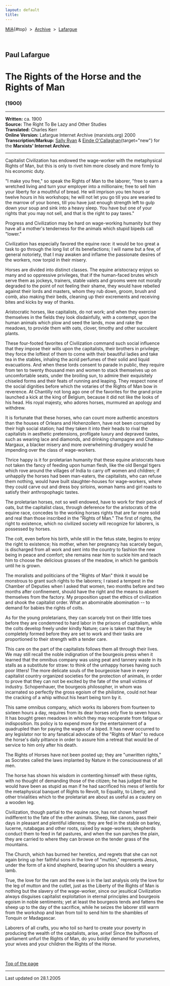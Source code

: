 ```yaml
---
layout: default
title: 
---
```

[MIA](../../../../index.htm){#top}  \> 
[Archive](../../../index.htm)  \>  [Lafargue](../../index.htm)

 

## Paul Lafargue

# The Rights of the Horse and the Rights of Man

### (1900)

------------------------------------------------------------------------

**Written:** ca. 1900\
**Source:** The Right To Be Lazy and Other Studies\
**Translated:** Charles Kerr\
**Online Version:** Lafargue Internet Archive (marxists.org) 2000\
**Transcription/Markup:** [Sally
Ryan](../../../../admin/volunteers/steering.htm) & [Einde
O'Callaghan](../../../../admin/volunteers/biographies/eocallaghan.htm){target="new"}
for the **Marxists' Internet Archive**.

------------------------------------------------------------------------

Capitalist Civilization has endowed the wage-worker with the
metaphysical Rights of Man, but this is only to rivet him more closely
and more firmly to his economic duty.

"I make you free," so speak the Rights of Man to the laborer, "free to
earn a wretched living and turn your employer into a millionaire; free
to sell him your liberty for a mouthful of bread. He will imprison you
ten hours or twelve hours in his workshops; he will not let you go till
you are wearied to the marrow of your bones, till you have just enough
strength left to gulp down your soup and sink into a heavy sleep. You
have but one of your rights that you may not sell, and that is the right
to pay taxes."

Progress and Civilization may be hard on wage-working humanity but they
have all a mother's tenderness for the animals which stupid bipeds call
"lower."

Civilization has especially favored the equine race: it would be too
great a task to go through the long list of its benefactions; I will
name but a few, of general notoriety, that I may awaken and inflame the
passionate desires of the workers, now torpid in their misery.

Horses are divided into distinct classes. The equine aristocracy enjoys
so many and so oppressive privileges, that if the human-faced brutes
which serve them as jockeys, trainers, stable valets and grooms were not
morally degraded to the point of not feeling their shame, they would
have rebelled against their lords and masters, whom they rub down,
groom, brush and comb, also making their beds, cleaning up their
excrements and receiving bites and kicks by way of thanks.

Aristocratic horses, like capitalists, do not work; and when they
exercise themselves in the fields they look disdainfully, with a
contempt, upon the human animals which plow and seed the lands, mow and
rake the meadows, to provide them with oats, clover, timothy and other
succulent plants.

These four-footed favorites of Civilization command such social
influence that they impose their wills upon the capitalists, their
brothers in privilege; they force the loftiest of them to come with
their beautiful ladies and take tea in the stables, inhaling the acrid
perfumes of their solid and liquid evacuations. And when these lords
consent to parade in public, they require from ten to twenty thousand
men and women to stack themselves up on uncomfortable seats, under the
broiling sun, to admire their exquisitely chiseled forms and their feats
of running and leaping. They respect none of the social dignities before
which the votaries of the Rights of Man bow in reverence. At Chantilly
not long ago one of the favorites for the grand prize launched a kick at
the king of Belgium, because it did not like the looks of his head. His
royal majesty, who adores horses, murmured an apology and withdrew.

It is fortunate that these horses, who can count more authentic
ancestors than the houses of Orleans and Hohenzollern, have not been
corrupted by their high social station; had they taken it into their
heads to rival the capitalists in aesthetic pretensions, profligate
luxury and depraved tastes, such as wearing lace and diamonds, and
drinking champagne and Chateau-Margaux, a blacker misery and more
overwhelming drudgery would he impending over the class of wage-workers.

Thrice happy is it for proletarian humanity that these equine
aristocrats have not taken the fancy of feeding upon human flesh, like
the old Bengal tigers which rove around the villages of India to carry
off women and children; if unhappily the horses had been man-eaters, the
capitalists, who can refuse them nothing, would have built
slaughter-houses for wage-workers, where they could carve out and dress
boy sirloins, woman hams and girl roasts to satisfy their anthropophagic
tastes.

The proletarian horses, not so well endowed, have to work for their peck
of oats, but the capitalist class, through deference for the aristocrats
of the equine race, concedes to the working horses rights that are far
more solid and real than those inscribed in the "Rights of Man." The
first of rights, the right to existence, which no civilized society will
recognize for laborers, is possessed by horses.

The colt, even before his birth, while still in the fetus state, begins
to enjoy the right to existence; his mother, when her pregnancy has
scarcely begun, is discharged from all work and sent into the country to
fashion the new being in peace and comfort; she remains near him to
suckle him and teach him to choose the delicious grasses of the meadow,
in which he gambols until he is grown.

The moralists and politicians of the "Rights of Man" think it would be
monstrous to grant such rights to the laborers; I raised a tempest in
the Chamber of Deputies when I asked that women, two months before and
two months after confinement, should have the right and the means to
absent themselves from the factory. My proposition upset the ethics of
civilization and shook the capitalist order. What an abominable
abomination -- to demand for babies the rights of colts.

As for the young proletarians, they can scarcely trot on their little
toes before they are condemned to hard labor in the prisons of
capitalism, while the colts develop freely under kindly Nature; care is
taken that they be completely formed before they are set to work and
their tasks are proportioned to their strength with a tender care.

This care on the part of the capitalists follows them all through their
lives. We may still recall the noble indignation of the bourgeois press
when it learned that the omnibus company was using peat and tannery
waste in its stalls as a substitute for straw: to think of the unhappy
horses having such poor litters! The more delicate souls of the
bourgeoisie have in every capitalist country organized societies for the
protection of animals, in order to prove that they can not be excited by
the fate of the small victims of industry. Schopenhauer, the bourgeois
philosopher, in whom was incarnated so perfectly the gross egoism of the
philistine, could not hear the cracking of a whip without his heart
being torn by it.

This same omnibus company, which works its laborers from fourteen to
sixteen hours a day, requires from its dear horses only five to seven
hours. It has bought green meadows in which they may recuperate from
fatigue or indisposition. Its policy is to expend more for the
entertainment of a quadrupled than for paying the wages of a biped. It
has never occurred to any legislator nor to any fanatical advocate of
the "Rights of Man" to reduce the horse's daily pittance in order to
assure him a retreat that would be of service to him only after his
death.

The Rights of Horses have not been posted up; they are "unwritten
rights," as Socrates called the laws implanted by Nature in the
consciousness of all men.

The horse has shown his wisdom in contenting himself with these rights,
with no thought of demanding those of the citizen; he has judged that he
would have been as stupid as man if he had sacrificed his mess of
lentils for the metaphysical banquet of Rights to Revolt, to Equality,
to Liberty, and other trivialities which to the proletariat are about as
useful as a cautery on a wooden leg.

Civilization, though partial to the equine race, has not shown herself
indifferent to the fate of the other animals. Sheep, like canons, pass
their days in pleasant and plentiful idleness; they are fed in the
stable on barley, lucerne, rutabagas and other roots, raised by
wage-workers; shepherds conduct them to feed in fat pastures, and when
the sun parches the plain, they are carried to where they can browse on
the tender grass of the mountains.

The Church, which has burned her heretics, and regrets that she can not
again bring up her faithful sons in the love of "mutton," represents
Jesus, under the form of a kind shepherd, bearing upon his shoulders a
weary lamb.

True, the love for the ram and the ewe is in the last analysis only the
love for the leg of mutton and the cutlet, just as the Liberty of the
Rights of Man is nothing but the slavery of the wage-worker, since our
jesuitical Civilization always disguises capitalist exploitation in
eternal principles and bourgeois egoism in noble sentiments; yet at
least the bourgeois tends and fattens the sheep up to the day of the
sacrifice, while he seizes the laborer still warm from the workshop and
lean from toil to send him to the shambles of Tonquin or Madagascar.

Laborers of all crafts, you who toil so hard to create your poverty in
producing the wealth of the capitalists, arise, arise! Since the
buffoons of parliament unfurl the Rights of Man, do you boldly demand
for yourselves, your wives and your children the Rights of the Horse.

 

[Top of the page](#top)

------------------------------------------------------------------------

Last updated on 28.1.2005
